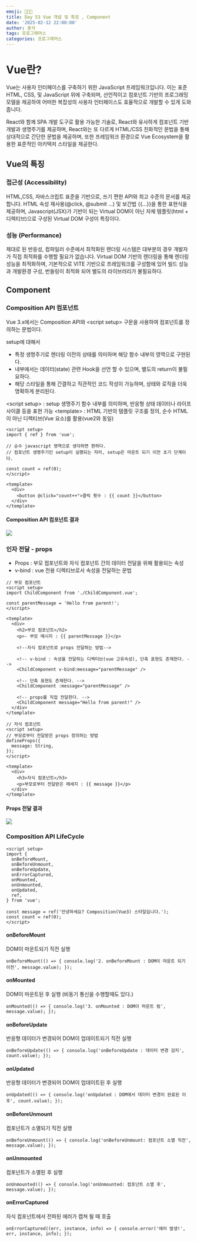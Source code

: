 ```yaml
---
emoji: 👨🏻‍💻
title: Day 53 Vue 개념 및 특징 , Component
date: '2025-02-12 22:00:00'
author: 중석
tags: 프로그래머스
categories: 프로그래머스
---
```


# Vue란?

Vue는 사용자 인터페이스를 구축하기 위한 JavaScript 프레임워크입니다. 이는 표준 HTML, CSS, 및 JavaScript
위에 구축되며, 선언적이고 컴포넌트 기반의 프로그래밍 모델을 제공하여 어떠한 복잡성의 사용자
인터페이스도 효율적으로 개발할 수 있게 도와줍니다.

React와 함께 SPA 개발 도구로 활용 가능한 기술로, React와 유사하게 컴포넌트 기반 개발과 생명주기를
제공하며, React와는 또 다르게 HTML/CSS 친화적인 문법을 통해 상대적으로 간단한 문법을 제공하며,
또한 프레임워크 환경으로 Vue Ecosystem을 활용한 표준적인 아키텍처 스타일을 제공한다.

## Vue의 특징

### 접근성 (Accessibility)

HTML,CSS, 자바스크립트 표준을 기반으로, 쓰기 편한 API와 최고 수준의 문서를 제공합니다. HTML 속성 재사용(@click, @submit ...) 및 보간법 {{...}}을 통한 표현식을 제공하며, Javascript(JSX)가 기반이 되는 Virtual DOM이 아닌 자체 템플릿(html + 디렉티브)으로 구성된 Virtual DOM 구성이 특징이다.

### 성능 (Performance)

제대로 된 반응성, 컴파일러 수준에서 최적화된 렌더링 시스템은 대부분의 경우 개발자가 직접 최적화를
수행할 필요가 없습니다. Virtual DOM 기반의 렌더링을 통해 렌더링 성능을 최적화하며, 기본적으로 VITE 기반으로 프레임워크를 구성함에 있어 빌드 성능과 개발환경 구성, 번들링이 최적화 되어 별도의 라이브러리가 불필요하다.

## Component

### Composition API 컴포넌트

Vue 3.x에서는 Composition API와 &lt;script setup&gt; 구문을 사용하여 컴포넌트를 정의하는 문법이다.

setup에 대해서

- 특정 생명주기로 렌더링 이전의 상태를 의미하며 해당 함수 내부의 영역으로 구현된다.
- 내부에서는 데이터(state) 관련 Hook을 선언 할 수 있으며, 별도의 return이 불필요하다.
- 해당 스타일을 통해 간결하고 직관적인 코드 작성이 가능하며, 상태와 로직을 더욱 명확하게 분리된다.

&lt;script setup&gt; : setup 생명주기 함수 내부를 의미하며, 반응형 상태 데이터나 라이프사이클 등을 표현 가능
&lt;template&gt; : HTML 기반의 템플릿 구조를 정의, 순수 HTML이 아닌 디렉티브(Vue 요소)를 활용(vue2와 동일)

```vue
<script setup>
import { ref } from 'vue';

// 순수 javascript 영역으로 생각하면 편하다.
// 컴포넌트 생명주기인 setup이 실행되는 자리, setup은 마운트 되기 이전 초기 단계이다.

const count = ref(0);
</script>

<template>
  <div>
    <button @click="count++">클릭 횟수 : {{ count }}</button>
  </div>
</template>
```

#### Composition API 컴포넌트 결과

![](Day53_image/vue_composition.png)

### 인자 전달 - props

- Props : 부모 컴포넌트와 자식 컴포넌트 간의 데이터 전달을 위해 활용되는 속성
- v-bind : vue 전용 디렉티브로서 속성을 전달하는 문법

```vue
// 부모 컴포넌트
<script setup>
import ChildComponent from './ChildComponent.vue';

const parentMessage = 'Hello from parent!';
</script>

<template>
  <div>
    <h2>부모 컴포넌트</h2>
    <p>- 부모 메시지 : {{ parentMessage }}</p>

    <!--자식 컴포넌트로 props 전달하는 방법-->

    <!-- v-bind : 속성을 전달하는 디렉티브(vue 고유속성), 단축 표현도 존재한다. -->
    <ChildComponent v-bind:message="parentMessage" />

    <!-- 단축 표현도 존재한다. -->
    <ChildComponent :message="parentMessage" />

    <!-- props를 직접 전달한다. -->
    <ChildComponent message="Hello from parent!" />
  </div>
</template>

// 자식 컴포넌트
<script setup>
// 부모로부터 전달받은 props 정의하는 방법
defineProps({
  message: String,
});
</script>

<template>
  <div>
    <h3>자식 컴포넌트</h3>
    <p>부모로부터 전달받은 메세지 : {{ message }}</p>
  </div>
</template>
```

#### Props 전달 결과

![](<Day53_image/vue_props_result(1).png>)

### Composition API LifeCycle

```vue
<script setup>
import {
  onBeforeMount,
  onBeforeUnmount,
  onBeforeUpdate,
  onErrorCaptured,
  onMounted,
  onUnmounted,
  onUpdated,
  ref,
} from 'vue';

const message = ref('안녕하세요? Composition(Vue3) 스타일입니다.');
const count = ref(0);
</script>
```

#### onBeforeMount

DOM이 마운트되기 직전 실행

```vue
onBeforeMount(() => { console.log('2. onBeforeMount : DOM이 마운트 되기 이전', message.value); });
```

#### onMounted

DOM이 마운트된 후 실행 (비동기 통신을 수행할때도 있다.)

```vue
onMounted(() => { console.log('3. onMounted : DOM이 마운트 됨', message.value); });
```

#### onBeforeUpdate

반응형 데이터가 변경되어 DOM이 업데이트되기 직전 실행

```vue
onBeforeUpdate(() => { console.log('onBeforeUpdate : 데이터 변경 감지', count.value); });
```

#### onUpdated

반응형 데이터가 변경되어 DOM이 업데이트된 후 실행

```vue
onUpdated(() => { console.log('onUpdated : DOM에서 데이터 변경이 완료된 이후', count.value); });
```

#### onBeforeUnmount

컴포넌트가 소멸되기 직전 실행

```vue
onBeforeUnmount(() => { console.log('onBeforeUnmount: 컴포넌트 소멸 직전', message.value); });
```

#### onUnmounted

컴포넌트가 소멸된 후 실행

```vue
onUnmounted(() => { console.log('onUnmounted: 컴포넌트 소멸 후', message.value); });
```

#### onErrorCaptured

자식 컴포넌트에서 전파된 에러가 캡쳐 될 때 호출

```vue
onErrorCaptured((err, instance, info) => { console.error('에러 발생!', err, instance, info); });
```

```toc

```
